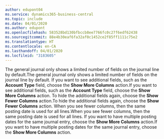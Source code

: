 ```yaml
---
author: edupont04
ms.service: dynamics365-business-central
ms.topic: include
ms.date: 04/01/2020
ms.author: edupont
ms.openlocfilehash: 583528bd130bfbccb8ee7766fc0c27f6edf62438
ms.sourcegitcommit: 88e4b30eaf6fa32af0c1452ce2f85ff1111c75e2
ms.translationtype: HT
ms.contentlocale: en-CA
ms.lasthandoff: 04/01/2020
ms.locfileid: "3183605"
---
```

<span data-ttu-id="6c65a-101">The general journal only shows a limited number of fields on the journal line by default.</span><span class="sxs-lookup"><span data-stu-id="6c65a-101">The general journal only shows a limited number of fields on the journal line by default.</span></span> <span data-ttu-id="6c65a-102">If you want to see additional fields, such as the **Account Type** field, choose the **Show More Columns** action.</span><span class="sxs-lookup"><span data-stu-id="6c65a-102">If you want to see additional fields, such as the **Account Type** field, choose the **Show More Columns** action.</span></span> <span data-ttu-id="6c65a-103">To hide the additional fields again, choose the **Show Fewer Columns** action.</span><span class="sxs-lookup"><span data-stu-id="6c65a-103">To hide the additional fields again, choose the **Show Fewer Columns** action.</span></span> <span data-ttu-id="6c65a-104">When you see fewer columns, then the same posting date is used for all lines.</span><span class="sxs-lookup"><span data-stu-id="6c65a-104">When you see fewer columns, then the same posting date is used for all lines.</span></span> <span data-ttu-id="6c65a-105">If you want to have multiple posting dates for the same journal entry, choose the **Show More Columns** action.</span><span class="sxs-lookup"><span data-stu-id="6c65a-105">If you want to have multiple posting dates for the same journal entry, choose the **Show More Columns** action.</span></span>  
